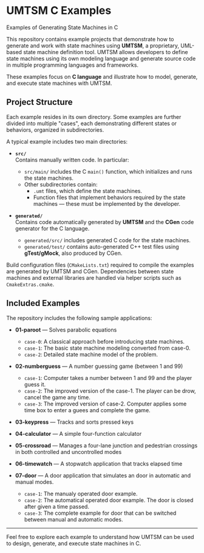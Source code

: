 # UMTSM C Examples

Examples of Generating State Machines in C

This repository contains example projects that demonstrate how to generate and work with state machines using **UMTSM**, a proprietary, UML-based state machine definition tool. UMTSM allows developers to define state machines using its own modeling language and generate source code in multiple programming languages and frameworks.

These examples focus on **C language** and illustrate how to model, generate, and execute state machines with UMTSM.

## Project Structure

Each example resides in its own directory. Some examples are further divided into multiple "cases", each demonstrating different states or behaviors, organized in subdirectories.

A typical example includes two main directories:

- **`src/`**  
  Contains manually written code. In particular:
  - `src/main/` includes the C `main()` function, which initializes and runs the state machines.
  - Other subdirectories contain:
    - `.umt` files, which define the state machines.
    - Function files that implement behaviors required by the state machines — these must be implemented by the developer.

- **`generated/`**  
  Contains code automatically generated by **UMTSM** and the **CGen** code generator for the C language.
  - `generated/src/` includes generated C code for the state machines.
  - `generated/test/` contains auto-generated C++ test files using **gTest/gMock**, also produced by CGen.

Build configuration files (`CMakeLists.txt`) required to compile the examples are generated by UMTSM and CGen. Dependencies between state machines and external libraries are handled via helper scripts such as `CmakeExtras.cmake`.

## Included Examples

The repository includes the following sample applications:

- **01-paroot** — Solves parabolic equations  
  - `case-0`: A classical approach before introducing state machines. 
  - `case-1`: The basic state machine modeling converted from case-0.
  - `case-2`: Detailed state machine model of the problem.

- **02-numberguess** — A number guessing game (between 1 and 99)  
  - `case-1`: Computer takes a number between 1 and 99 and the player guess it.
  - `case-2`: The improved version of the case-1. The player can be drow, cancel the game any time.
  - `case-3`: The improved version of case-2. Computer applies some time box to enter a guees and complete the game. 

- **03-keypress** — Tracks and sorts pressed keys

- **04-calculator** — A simple four-function calculator

- **05-crossroad** — Manages a four-lane junction and pedestrian crossings in both controlled and uncontrolled modes

- **06-timewatch** — A stopwatch application that tracks elapsed time

- **07-door** — A door application that simulates an door in automatic and manual modes.
  - `case-1`: The manualy operated door example.
  - `case-2`: The automatical operated door example. The door is closed after given a time passed.
  - `case-3`: The complete example for door that can be switched between manual and automatic modes.

---

Feel free to explore each example to understand how UMTSM can be used to design, generate, and execute state machines in C.

